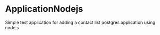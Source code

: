 # ApplicationNodejs
Simple test application for adding a contact list  postgres application using nodejs
